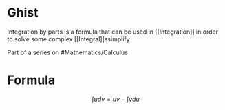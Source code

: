 # Ghist
Integration by parts is a formula that can be used in [[Integration]] in order to solve some complex [[Integral]]ssimplify

Part of a series on #Mathematics/Calculus 

# Formula
$$\int udv = uv - \int vdu$$